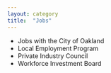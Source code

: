 ```yaml
---
layout: category
title:  "Jobs"
---
```


* Jobs with the City of Oakland 
* Local Employment Program
* Private Industry Council
* Workforce Investment Board